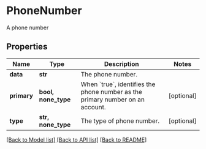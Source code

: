 # PhoneNumber

A phone number
## Properties
Name | Type | Description | Notes
------------ | ------------- | ------------- | -------------
**data** | **str** | The phone number. | 
**primary** | **bool, none_type** | When &#x60;true&#x60;, identifies the phone number as the primary number on an account. | [optional] 
**type** | **str, none_type** | The type of phone number. | [optional] 

[[Back to Model list]](../README.md#documentation-for-models) [[Back to API list]](../README.md#documentation-for-api-endpoints) [[Back to README]](../README.md)


